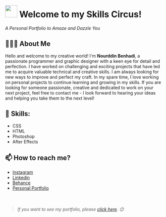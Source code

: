 # <img src="https://media.tenor.com/RLMO_m0q-DwAAAAi/dm4uz3-foekoe.gif" width="39"> Welcome to my Skills Circus!

_A Personal Portfolio to Amaze and Dazzle You_

## 👨🏻‍💻 About Me
Hello and welcome to my creative world! I'm **Nourddin Benhadi**, a passionate programmer and graphic designer with a keen eye for detail and perfection. I have worked on challenging and exciting projects that have led me to acquire valuable technical and creative skills. I am always looking for new ways to improve and perfect my craft. In my spare time, I love working on personal projects to continue learning and growing in my skills. If you are looking for someone passionate, creative and dedicated to work on your next project, feel free to contact me - I look forward to hearing your ideas and helping you take them to the next level!

## 🎨  Skills:
- CSS
- HTML
- Photoshop
- After Effects

## 📫 How to reach me?
- [Instagram](https://www.instagram.com/NixiusGFX/)
- [Linkedin](https://www.linkedin.com/in/nourddin-benhadi-35395426a/)
- [Behance](https://www.behance.net/nixiusdev)
- [Personal Portfolio](http://nxrddinbnh.github.io/Codigos)

<br>

>###### If you want to see my portfolio, please [click here](http://nxrddinbnh.github.io/Codigos/index.php). 😊
